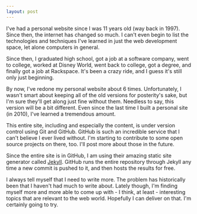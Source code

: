 ```yaml
---
layout: post
---
```


I've had a personal website since I was 11 years old (way back in 1997). Since then, the internet has changed so much. I can't even begin to list the technologies and techniques I've learned in just the web development space, let alone computers in general.

Since then, I graduated high school, got a job at a software company, went to college, worked at Disney World, went back to college, got a degree, and finally got a job at Rackspace. It's been a crazy ride, and I guess it's still only just beginning.

By now, I've redone my personal website about 6 times. Unfortunately, I wasn't smart about keeping all of the old versions for posterity's sake, but I'm sure they'll get along just fine without them. Needless to say, this version will be a bit different. Even since the last time I built a personal site (in 2010), I've learned a tremendous amount.

This entire site, including and especially the content, is under version control using Git and GitHub. GitHub is such an incredible service that I can't believe I ever lived without. I'm starting to contribute to some open source projects on there, too. I'll post more about those in the future.

Since the entire site is in GitHub, I am using their amazing static site generator called [Jekyll](http://jekyllrb.com). GitHub runs the entire repository through Jekyll any time a new commit is pushed to it, and then hosts the results for free.

I always tell myself that I need to write more. The problem has historically been that I haven't had much to write about. Lately though, I'm finding myself more and more able to come up with - I think, at least - interesting topics that are relevant to the web world. Hopefully I can deliver on that. I'm certainly going to try.